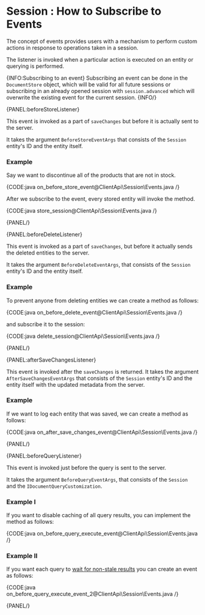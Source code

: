 # Session : How to Subscribe to Events

The concept of events provides users with a mechanism to perform custom actions in response to operations taken in a session. 

The listener is invoked when a particular action is executed on an entity or querying is performed.

{INFO:Subscribing to an event}
Subscribing an event can be done in the `DocumentStore` object, which will be valid for all future sessions or subscribing in an already opened session with `session.advanced` which will overwrite the existing event for the current session. 
{INFO/}

{PANEL:beforeStoreListener}

This event is invoked as a part of `saveChanges` but before it is actually sent to the server.

It takes the argument `BeforeStoreEventArgs` that consists of the `Session` entity's ID and the entity itself.

### Example

Say we want to discontinue all of the products that are not in stock. 

{CODE:java on_before_store_event@ClientApi\Session\Events.java /}

After we subscribe to the event, every stored entity will invoke the method.

{CODE:java store_session@ClientApi\Session\Events.java /}

{PANEL/}

{PANEL:beforeDeleteListener}

This event is invoked as a part of `saveChanges`, but before it actually sends the deleted entities to the server.

It takes the argument `BeforeDeleteEventArgs`, that consists of the `Session` entity's ID and the entity itself.

### Example

To prevent anyone from deleting entities we can create a method as follows:

{CODE:java on_before_delete_event@ClientApi\Session\Events.java /}

and subscribe it to the session:

{CODE:java delete_session@ClientApi\Session\Events.java /}

{PANEL/}

{PANEL:afterSaveChangesListener}

This event is invoked after the `saveChanges` is returned. It takes the argument `AfterSaveChangesEventArgs` that consists of the `Session` entity's ID and the entity itself with the updated metadata from the server.

### Example

If we want to log each entity that was saved, we can create a method as follows:

{CODE:java on_after_save_changes_event@ClientApi\Session\Events.java /}

{PANEL/}

{PANEL:beforeQueryListener}

This event is invoked just before the query is sent to the server.

It takes the argument `BeforeQueryEventArgs`, that consists of the `Session` and the `IDocumentQueryCustomization`.

### Example I

If you want to disable caching of all query results, you can implement the method as follows:

{CODE:java on_before_query_execute_event@ClientApi\Session\Events.java /}

### Example II

If you want each query to [wait for non-stale results](../../../indexes/stale-indexes) you can create an event as follows:

{CODE:java on_before_query_execute_event_2@ClientApi\Session\Events.java /}

{PANEL/}
